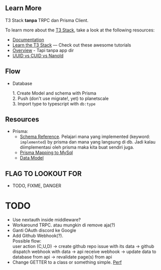 ## Learn More

T3 Stack <strong>tanpa</strong> TRPC dan Prisma Client.

To learn more about the [T3 Stack](https://create.t3.gg/), take a look at the following resources:

- [Documentation](https://create.t3.gg/)
- [Learn the T3 Stack](https://create.t3.gg/en/faq#what-learning-resources-are-currently-available) — Check out these awesome tutorials
- [Overview](https://www.youtube.com/watch?v=VJH8dsPtbeU) - Tapi tanpa app dir
- [UUID vs CUID vs NanoId](https://dev.to/harshhhdev/uuidguid-cuid-nanoid-whats-the-difference-5dj1)

## Flow

- Database

  1\. Create Model and schema with Prisma\
  2\. Push (don't use migrate!, yet) to planetscale\
  3\. Import type to typescript with `db:type`

## Resources

- Prisma:
  - [Schema Reference](https://www.prisma.io/docs/reference/api-reference/prisma-schema-reference). Pelajari mana yang implemented (keyword: `implemented`) by prisma dan mana yang langsung di db. Jadi kalau diimplementasi oleh prisma maka kita buat sendiri juga.
  - [Prisma Mapping to MySql](https://www.prisma.io/docs/concepts/database-connectors/mysql#type-mapping-between-mysql-to-prisma-schema)
  - [Data Model](https://www.prisma.io/docs/concepts/components/prisma-schema/data-model#defining-models)

## FLAG TO LOOKOUT FOR

- TODO, FIXME, DANGER

# TODO

- Use nextauth inside middleware?
- Workaround TRPC. atau mungkin di remove aja(?)
- Ganti OAuth discord ke Google
- Add Github Webhook(?).\
  Possible flow:\
  user action (C,U,D) -> create github repo issue with its data -> github dispatch webhook with data -> api receive webhook -> update data to database from api -> revalidate page(s) from api
- Change GETTER to a class or something simple. [Perf](https://webreflection.medium.com/js-benchmarking-lazy-getters-9b132f45c15e)
